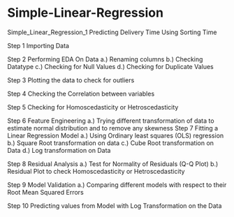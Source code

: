 # Simple-Linear-Regression

Simple_Linear_Regression_1
Predicting Delivery Time Using Sorting Time

Step 1 Importing Data

Step 2 Performing EDA On Data
a.) Renaming columns
b.) Checking Datatype
c.) Checking for Null Values
d.) Checking for Duplicate Values

Step 3 Plotting the data to check for outliers

Step 4 Checking the Correlation between variables

Step 5 Checking for Homoscedasticity or Hetroscedasticity

Step 6 Feature Engineering
a.) Trying different transformation of data to estimate normal distribution and to remove any skewness
Step 7 Fitting a Linear Regression Model
a.) Using Ordinary least squares (OLS) regression
b.) Square Root transformation on data
c.) Cube Root transformation on Data
d.) Log transformation on Data

Step 8 Residual Analysis
a.) Test for Normality of Residuals (Q-Q Plot)
b.) Residual Plot to check Homoscedasticity or Hetroscedasticity

Step 9 Model Validation
a.) Comparing different models with respect to their Root Mean Squared Errors

Step 10 Predicting values from Model with Log Transformation on the Data
